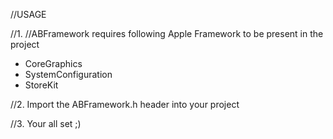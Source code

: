 //USAGE

//1.
//ABFramework requires following Apple Framework to be present in the project
- CoreGraphics
- SystemConfiguration
- StoreKit

//2. Import the ABFramework.h header into your project

//3. Your all set ;)